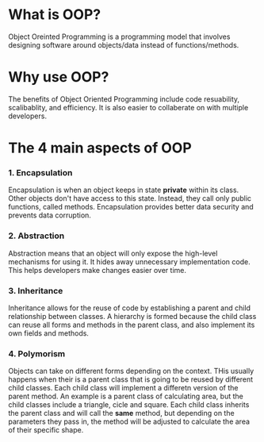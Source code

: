 # What is OOP?
Object Oreinted Programming is a programming model that involves designing software around objects/data instead of functions/methods.

# Why use OOP?
The benefits of Object Oriented Programming include code resuability, scalibablity, and efficiency. It is also easier to collaberate on with multiple developers. 

# The 4 main aspects of OOP
### 1. Encapsulation
Encapsulation is when an object keeps in state **private** within its class. Other objects don't have access to this state. Instead, they call only public functions, called methods. Encapsulation provides better data security and prevents data corruption. 

### 2. Abstraction
Abstraction means that an object will only expose the high-level mechanisms for using it. It hides away unnecessary implementation code. This helps developers make changes easier over time. 

### 3. Inheritance
Inheritance allows for the reuse of code by establishing a parent and child relationship between classes. A hierarchy is formed because the child class can reuse all forms and methods in the parent class, and also implement its own fields and methods.

### 4. Polymorism
Objects can take on different forms depending on the context. THis usually happens when their is a parent class that is going to be reused by different child classes. Each child class will implement a differetn version of the parent method. An example is a parent class of calculating area, but the child classes include a triangle, cicle and square. Each child class inherits the parent class and will call the **same** method, but depending on the parameters they pass in, the method will be adjusted to calculate the area of their specific shape. 
